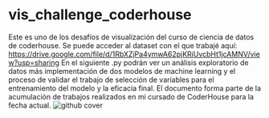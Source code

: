 # vis_challenge_coderhouse
Este es uno de los desafíos de visualización del curso de ciencia de datos de coderhouse. 
Se puede acceder al dataset con el que trabajé aquí: https://drive.google.com/file/d/1RbXZjPa4ymwA62pjKRiUvcbHt1jcAMNV/view?usp=sharing
En el siguiente .py podrán ver un análisis exploratorio de datos más implementación de dos modelos de machine learning y el proceso de validar el trabajo de selección de variables para el entrenamiento del modelo y la eficacia final. El documento forma parte de la acumulación de trabajos realizados en mi cursado de CoderHouse para la fecha actual. 
![github cover](https://user-images.githubusercontent.com/117785876/216223970-640a85d1-d71d-4937-aee7-08b53b3a47eb.png)
